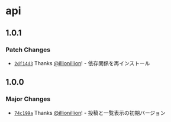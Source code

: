 # api

## 1.0.1

### Patch Changes

- [`2df14d3`](https://github.com/illionillion/react-express-bbs/commit/2df14d384450a73671d25bb1b4b5dc8133197bbc) Thanks [@illionillion](https://github.com/illionillion)! - 依存関係を再インストール

## 1.0.0

### Major Changes

- [`74c199a`](https://github.com/illionillion/react-express-bbs/commit/74c199a0a39f531e376cd905b6262d099fc0549b) Thanks [@illionillion](https://github.com/illionillion)! - 投稿と一覧表示の初期バージョン
